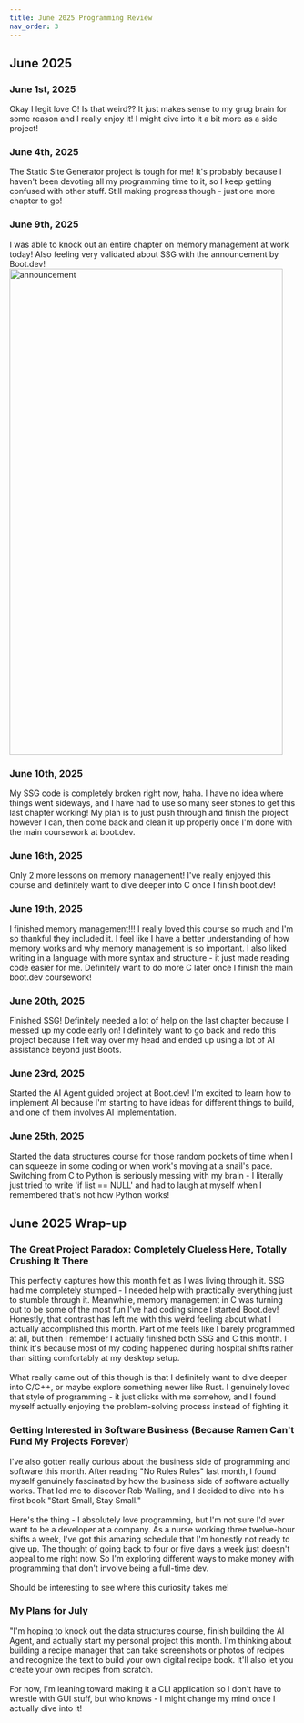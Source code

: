 ```yaml
---
title: June 2025 Programming Review
nav_order: 3
---
```

## June 2025
### June 1st, 2025
Okay I legit love C! Is that weird?? It just makes sense to my grug brain for some reason and I really enjoy it! I might dive into it a bit more as a side project!
### June 4th, 2025
The Static Site Generator project is tough for me! It's probably because I haven't been devoting all my programming time to it, so I keep getting confused with other stuff. Still making progress though - just one more chapter to go!

### June 9th, 2025
I was able to knock out an entire chapter on memory management at work today! Also feeling very validated about SSG with the announcement by Boot.dev!<br> <img src="https://github.com/user-attachments/assets/5300111d-c08e-4105-aa9d-4c7dcb8f77eb" alt="announcement" height="853" width="480">

### June 10th, 2025
My SSG code is completely broken right now, haha. I have no idea where things went sideways, and I have had to use so many seer stones to get this last chapter working! My plan is to just push through and finish the project however I can, then come back and clean it up properly once I'm done with the main coursework at boot.dev.

### June 16th, 2025
Only 2 more lessons on memory management! I've really enjoyed this course and definitely want to dive deeper into C once I finish boot.dev!

### June 19th, 2025
I finished memory management!!! I really loved this course so much and I'm so thankful they included it. I feel like I have a better understanding of how memory works and why memory management is so important. I also liked writing in a language with more syntax and structure - it just made reading code easier for me. Definitely want to do more C later once I finish the main boot.dev coursework!

### June 20th, 2025
Finished SSG! Definitely needed a lot of help on the last chapter because I messed up my code early on! I definitely want to go back and redo this project because I felt way over my head and ended up using a lot of AI assistance beyond just Boots.

### June 23rd, 2025
Started the AI Agent guided project at Boot.dev! I'm excited to learn how to implement AI because I'm starting to have ideas for different things to build, and one of them involves AI implementation.

### June 25th, 2025 
Started the data structures course for those random pockets of time when I can squeeze in some coding or when work's moving at a snail's pace. Switching from C to Python is seriously messing with my brain - I literally just tried to write 'if list == NULL' and had to laugh at myself when I remembered that's not how Python works!

## June 2025 Wrap-up
### The Great Project Paradox: Completely Clueless Here, Totally Crushing It There
This perfectly captures how this month felt as I was living through it. SSG had me completely stumped - I needed help with practically everything just to stumble through it. Meanwhile, memory management in C was turning out to be some of the most fun I've had coding since I started Boot.dev! Honestly, that contrast has left me with this weird feeling about what I actually accomplished this month. Part of me feels like I barely programmed at all, but then I remember I actually finished both SSG and C this month. I think it's because most of my coding happened during hospital shifts rather than sitting comfortably at my desktop setup. <br><br>
What really came out of this though is that I definitely want to dive deeper into C/C++, or maybe explore something newer like Rust. I genuinely loved that style of programming - it just clicks with me somehow, and I found myself actually enjoying the problem-solving process instead of fighting it.

### Getting Interested in Software Business (Because Ramen Can't Fund My Projects Forever)
I've also gotten really curious about the business side of programming and software this month. After reading "No Rules Rules" last month, I found myself genuinely fascinated by how the business side of software actually works. That led me to discover Rob Walling, and I decided to dive into his first book "Start Small, Stay Small." <br> <br>
Here's the thing - I absolutely love programming, but I'm not sure I'd ever want to be a developer at a company. As a nurse working three twelve-hour shifts a week, I've got this amazing schedule that I'm honestly not ready to give up. The thought of going back to four or five days a week just doesn't appeal to me right now. So I'm exploring different ways to make money with programming that don't involve being a full-time dev. <br> <br>
Should be interesting to see where this curiosity takes me!

### My Plans for July
"I'm hoping to knock out the data structures course, finish building the AI Agent, and actually start my personal project this month. I'm thinking about building a recipe manager that can take screenshots or photos of recipes and recognize the text to build your own digital recipe book. It'll also let you create your own recipes from scratch.<br> <br>
For now, I'm leaning toward making it a CLI application so I don't have to wrestle with GUI stuff, but who knows - I might change my mind once I actually dive into it!

